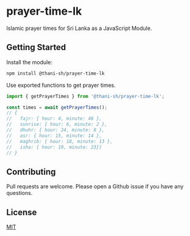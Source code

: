 # prayer-time-lk

Islamic prayer times for Sri Lanka as a JavaScript Module.

## Getting Started

Install the module:

```sh
npm install @thani-sh/prayer-time-lk
```

Use exported functions to get prayer times.

```js
import { getPrayerTimes } from '@thani-sh/prayer-time-lk';

const times = await getPrayerTimes();
// {
//   fajr: { hour: 4, minute: 46 },
//   sunrise: { hour: 6, minute: 2 },
//   dhuhr: { hour: 24, minute: 8 },
//   asr: { hour: 15, minute: 14 },
//   maghrib: { hour: 18, minute: 13 },
//   isha: { hour: 19, minute: 23}]
// }
```

## Contributing

Pull requests are welcome. Please open a Github issue if you have any questions.

## License

[MIT](https://choosealicense.com/licenses/mit/)
